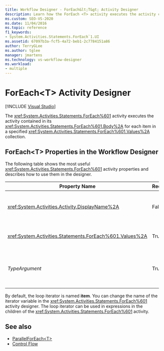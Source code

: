 ```yaml
---
title: Workflow Designer - ForEach&lt;T&gt; Activity Designer
description: Learn how the ForEach <T> activity executes the activity contained in its Body for each item in a specified Values collection.
ms.custom: SEO-VS-2020
ms.date: 11/04/2016
ms.topic: reference
f1_keywords:
- System.Activities.Statements.ForEach`1.UI
ms.assetid: 67097b3a-fcf5-4a72-beb1-2c7784151a86
author: TerryGLee
ms.author: tglee
manager: jmartens
ms.technology: vs-workflow-designer
ms.workload:
- multiple
---
```

# ForEach&lt;T&gt; Activity Designer

 [!INCLUDE [Visual Studio](~/includes/applies-to-version/vs-windows-only.md)]

The <xref:System.Activities.Statements.ForEach%601> activity executes the activity contained in its <xref:System.Activities.Statements.ForEach%601.Body%2A> for each item in a specified <xref:System.Activities.Statements.ForEach%601.Values%2A> collection.

## ForEach<T\> Properties in the Workflow Designer

The following table shows the most useful <xref:System.Activities.Statements.ForEach%601> activity properties and describes how to use them in the designer.

|Property Name|Required|Usage|
|-|--------------|-|
|<xref:System.Activities.Activity.DisplayName%2A>|False|The friendly name of the <xref:System.Activities.Statements.ForEach%601> activity. The default is ForEach<Int32\>. Although the <xref:System.Activities.Activity.DisplayName%2A> value is not strictly required, it is a best practice to use one.|
|<xref:System.Activities.Statements.ForEach%601.Values%2A>|True|The collection of items to iterate over. To set the <xref:System.Activities.Statements.ForEach%601.Values%2A>, type a Visual Basic expression in the **Values** box on the **ForEach<T\>** activity designer or in the property grid.|
|*TypeArgument*|True|The type of the items in the <xref:System.Activities.Statements.ForEach%601.Values%2A> collection specified by the generic parameter *T*. By default, *TypeArgument* is set to **Int32**. To change the type, change the value of the *TypeArgument* combo box in the property grid.|

By default, the loop iterator is named **item**. You can change the name of the iterator variable in the <xref:System.Activities.Statements.ForEach%601> activity designer. The loop iterator can be used in expressions in the children of the <xref:System.Activities.Statements.ForEach%601> activity.

## See also

- [ParallelForEach\<T>](../workflow-designer/parallelforeach-t-activity-designer.md)
- [Control Flow](../workflow-designer/control-flow-activity-designers.md)
